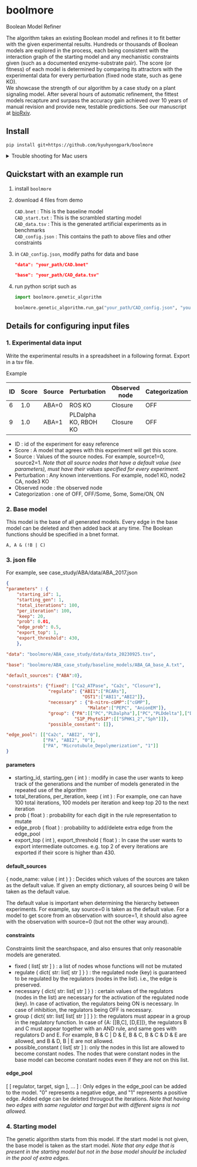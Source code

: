 # boolmore
Boolean Model Refiner

The algorithm takes an existing Boolean model and refines it to fit better with the given experimental results. Hundreds or thousands of Boolean models are explored in the process, each being consistent with the interaction graph of the starting model and any mechanistic constraints given (such as a documented enzyme-substrate pair). The score (or fitness) of each model is determined by comparing its attractors with the experimental data for every perturbation (fixed node state, such as gene KO).  
We showcase the strength of our algorithm by a case study on a plant signaling model. After several hours of automatic refinement, the fittest models recapture and surpass the accuracy gain achieved over 10 years of manual revision and provide new, testable predictions. See our manuscript at [bioRxiv](https://www.biorxiv.org/content/10.1101/2023.11.14.567002v2).

## Install
```
pip install git+https://github.com/kyuhyongpark/boolmore
```
<details>
   <summary>Trouble shooting for Mac users</summary>
   <br>
   Installation of boolmore automatically installs PyBoolNet.<br>
   For Mac Users, PyBoolNet may not properly install gringo, one of PyBoolNet's requisites.<br>
   <br>
   If the below example does not run properly,<br>
   ones on a mac should use homebrew to install 

   ```
   brew install clingo
   ```

   then one may need to overwrite the libraries for pyboolnet to work. For example,

   ```
   ln -s /usr/local/bin/gringo /Users/.../python3.11/site-packages/pyboolnet/binaries/gringo-4.4.0/gringo_mac64
   ```
   Here /usr/local/bin/gringo is where the new gringo is installed.<br>
   .../pyboolnet/binaries/gringo-4.4.0/gringo_mac64 is where the PyBoolNet looks for gringo.<br>
</details>

## Quickstart with an example run

1. install `boolmore`
2. download 4 files from demo

   `CAD.bnet` : This is the baseline model  
   `CAD_start.txt` : This is the scrambled starting model  
   `CAD_data.tsv` : This is the generated artificial experiments as in benchmarks  
   `CAD_config.json` : This contains the path to above files and other constraints
       
4. in `CAD_config.json`, modify paths for data and base

   ```json
   "data": "your_path/CAD.bnet"
   
   "base": "your_path/CAD_data.tsv"
   ```

5. run python script such as

   ```python
   import boolmore.genetic_algorithm

   boolmore.genetic_algorithm.run_ga("your_path/CAD_config.json", "your_path/CAD_start.txt")
   ```

## Details for configuring input files

### 1. Experimental data input
Write the experimental results in a spreadsheet in a following format. Export in a tsv file.

Example

| ID | Score | Source | Perturbation | Observed node | Categorization |
| -- | ----- | ------ | ------------ | ------------- | -------------- |
|  6 | 	1.0 |  ABA=0 |       ROS KO |       Closure |            OFF |
|  9 |   1.0 |  ABA=1 | PLDalpha KO, RBOH KO | Closure | OFF |

- ID : id of the experiment for easy reference  
- Score : A model that agrees with this experiment will get this score.  
- Source : Values of the source nodes. For example, source1=0, source2=1. *Note that all source nodes that have a default value (see parameters), must have their values specified for every experiment.*  
- Perturbation : Any known interventions. For example, node1 KO, node2 CA, node3 KO  
- Observed node : the observed node  
- Categorization : one of OFF, OFF/Some, Some, Some/ON, ON  

### 2. Base model
This model is the base of all generated models. Every edge in the base model can be deleted and then added back at any time. The Boolean functions should be specified in a bnet format.
```
A, A & (!B | C) 
```
### 3. json file
For example, see case_study/ABA/data/ABA_2017.json

```json
{
"parameters" : {
    "starting_id": 1,           
    "starting_gen": 1,
    "total_iterations": 100,
    "per_iteration": 100,
    "keep": 20,
    "prob": 0.01,
    "edge_prob": 0.5,
    "export_top": 1,
    "export_threshold": 430,
    },

"data": "boolmore/ABA_case_study/data/data_20230925.tsv",

"base": "boolmore/ABA_case_study/baseline_models/ABA_GA_base_A.txt",

"default_sources": {"ABA":0},

"constraints": {"fixed": ["Ca2_ATPase", "Ca2c", "Closure"],
                "regulate": {"ABI1":["RCARs"],
                             "OST1":["ABI1","ABI2"]},
                "necessary" : {"8-nitro-cGMP":["cGMP"],
                               "Malate":["PEPC", "AnionEM"]},
                "group": {"PA":[["PC","PLDalpha"],["PC","PLDdelta"],["DAG","DAGK"]],
                          "S1P_PhytoS1P":[["SPHK1_2","Sph"]]},
                "possible_constant": []},

"edge_pool": [["Ca2c", "ABI2", "0"],
              ["PA", "ABI2", "0"],
              ["PA", "Microtubule_Depolymerization", "1"]]
}
```
#### parameters
- starting_id, starting_gen ( int ) : modify in case the user wants to keep track of the generations and the number of models generated in the repeated use of the algorithm  
- total_iterations, per_iteration, keep ( int ) : For example, one can have 100 total iterations, 100 models per iteration and keep top 20 to the next iteration  
- prob ( float ) : probability for each digit in the rule representation to mutate  
- edge_prob ( float ) : probability to add/delete extra edge from the edge_pool  
- export_top ( int ), export_threshold ( float ) : In case the user wants to export intermediate outcomes. e.g. top 2 of every iterations are exported if their score is higher than 430.  

#### default_sources 
{ node_name: value ( int ) } : Decides which values of the sources are taken as the default value. If given an empty dictionary, all sources being 0 will be taken as the default value.

The default value is important when determining the hierarchy between experiments. For example, say source=0 is taken as the default value. For a model to get score from an observation with source=1, it should also agree with the observation with source=0 (but not the other way around).

#### constraints
Constraints limit the searchspace, and also ensures that only reasonable models are generated.

- fixed ( list[ str ] ) : a list of nodes whose functions will not be mutated  
- regulate ( dict{ str: list[ str ] } ) : the regulated node (key) is guaranteed to be regulated by the regulators (nodes in the list). i.e., the edge is preserved.  
- necessary ( dict{ str: list[ str ] } ) : certain values of the regulators (nodes in the list) are necessary for the activation of the regulated node (key). In case of activation, the regulators being ON is necessary. In case of inhibition, the regulators being OFF is necessary.  
- group ( dict{ str: list[ list[ str ] ] } ): the regulators must appear in a group in the regulatory function. In case of {A: [[B,C], [D,E]]}, the regulators B and C must appear together with an AND rule, and same goes with regulators D and E. For example, B & C | D & E, B & C, B & C & D & E are allowed, and B & D, B | E are not allowed.  
- possible_constant ( list[ str ] ): only the nodes in this list are allowed to become constant nodes. The nodes that were constant nodes in the base model can become constant nodes even if they are not on this list.  

#### edge_pool
[ [ regulator, target, sign ], ... ] : Only edges in the edge_pool can be added to the model. "0" represents a negative edge, and "1" represents a positive edge. Added edge can be deleted througout the iterations. *Note that having two edges with same regulator and target but with different signs is not allowed.*


### 4. Starting model
The genetic algorithm starts from this model. If the start model is not given, the base model is taken as the start model. *Note that any edge that is present in the starting model but not in the base model should be included in the pool of extra edges.*
